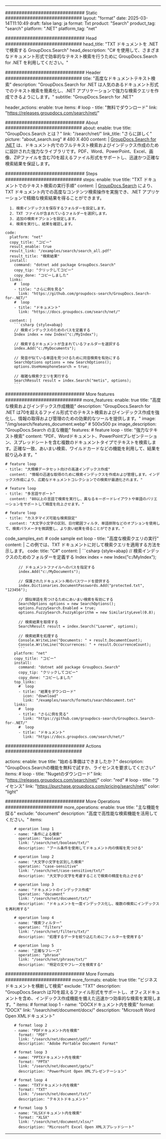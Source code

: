 
---
############################# Static ############################
layout: "format"
date:  2025-03-14T11:10:49
draft: false
lang: ja
format: Txt
product: "Search"
product_tag: "search"
platform: ".NET"
platform_tag: "net"

############################# Head ############################
head_title: "TXT ドキュメントを .NET で検索する GroupDocs.Search"
head_description: "C# を使用して、さまざまなドキュメント形式で効率的なテキスト検索を行うために GroupDocs.Search for .NET を利用してください。"

############################# Header ############################
title: "高度なドキュメントテキスト検索" 
description: "GroupDocs.Search for .NET は人気のあるドキュメント形式でのテキスト検索を簡素化し、.NET アプリケーションで強力な検索クエリを作成できるようにします。"
subtitle: "GroupDocs.Search for .NET" 

header_actions:
  enable: true
  items:
    #  loop
    - title: "無料でダウンロード"
      link: "https://releases.groupdocs.com/search/net/"
      
############################# About ############################
about:
    enable: true
    title: "GroupDocs.Search とは？"
    link: "/search/net/"
    link_title: "さらに詳しく"
    picture: "about_search.svg" # 480 X 400
    content: |
       [GroupDocs.Search for .NET](/search/net/) は、ドキュメント内でのフルテキスト検索およびインデックス作成のために設計された強力なライブラリです。PDF、Word、PowerPoint、Excel、画像、ZIPファイルを含む70を超えるファイル形式をサポートし、迅速かつ正確な検索結果を保証します。

############################# Steps ############################
steps:
    enable: true
    title: "TXT ドキュメントでのテキスト検索の実行手順"
    content: |
      [GroupDocs.Search](/search/net/) により、TXT ドキュメント内での高度なコンテンツ検索操作を実施でき、.NET アプリケーションで精緻な検索結果を得ることができます。
      
      1. 検索インデックスを保存するフォルダーを設定します。
      2. TXT ファイルが含まれているフォルダーを選択します。
      3. 追加の検索オプションを設定します。
      4. 検索を実行し、結果を確認します。
   
    code:
      platform: "net"
      copy_title: "コピー"
      result_enable: true
      result_link: "/examples/search/search_all.pdf"
      result_title: "検索結果"
      install:
        command: "dotnet add package GroupDocs.Search"
        copy_tip: "クリックしてコピー"
        copy_done: "コピーしました"
      links:
        #  loop
        - title: "さらに例を見る"
          link: "https://github.com/groupdocs-search/GroupDocs.Search-for-.NET/"
        #  loop
        - title: "ドキュメント"
          link: "https://docs.groupdocs.com/search/net/"
          
      content: |
        ```csharp {style=abap}
        // 検索インデックスのためのパスを定義する
        Index index = new Index("c:/MyIndex");

        // 検索するドキュメントが含まれているフォルダーを選択する
        index.Add("c:/MyDocuments");

        // 発音が似ている単語を見つけるために同音検索を有効にする
        SearchOptions options = new SearchOptions();
        options.UseHomophoneSearch = true;

        // 複雑な検索クエリを実行する
        SearchResult result = index.Search("metis", options);
        ```            

############################# More features ############################
more_features:
  enable: true
  title: "高度な検索およびインデックス作成機能"
  description: "GroupDocs.Search for .NET は70を超えるファイル形式でのテキスト検索およびインデックス作成を強化し、情報の取得および管理のための効果的なツールを提供します。"
  image: "/img/search/features_document.webp" # 500x500 px
  image_description: "GroupDocs.Search の主な機能"
  features:
    # feature loop
    - title: "強力なテキスト検索"
      content: "PDF、Wordドキュメント、PowerPointプレゼンテーション、スプレッドシートを含む複数のドキュメントタイプでテキストを検索します。正確な一致、あいまい検索、ワイルドカードなどの機能を利用して、結果を絞り込みます。"

    # feature loop
    - title: "大規模データセット向けの高速インデックス作成"
      content: "情報の迅速な取得のために検索インデックスを作成および管理します。インデックス作成により、広範なドキュメントコレクションでの検索が最適化されます。"

    # feature loop
    - title: "多言語サポート"
      content: "80以上の言語で検索を実行し、異なるキーボードレイアウトや単語のバリエーションをサポートして精度を向上させます。"

    # feature loop
    - title: "カスタマイズ可能な検索設定"
      content: "大文字小文字の区別、日付範囲フィルタ、単語排除などのオプションを使用して、検索パラメータを微調整し、より良い結果を得ることができます。"
      
  code_samples_ext:
    # code sample ext loop
    - title: "高度な検索クエリの実行"
      content: |
        この例では、TXT ドキュメントに対して検索クエリを適用する方法を示します。
      code:
        title: "C#"
        content: |
          ```csharp {style=abap}
          // 検索インデックスのためのフォルダーを定義する
          Index index = new Index("c:/MyIndex");
              
          // ドキュメントファイルへのパスを指定する
          index.Add("c:/MyDocuments");

          // 保護されたドキュメント用のパスワードを提供する
          index.Dictionaries.DocumentPasswords.Add("protected.txt", "123456");

          // 類似単語を見つけるためにあいまい検索を有効にする
          SearchOptions options = new SearchOptions();
          options.FuzzySearch.Enabled = true;
          options.FuzzySearch.FuzzyAlgorithm = new SimilarityLevel(0.8);

          // 検索結果を取得する
          SearchResult result = index.Search("Loarem", options);
          
          // 検索結果を処理する
          Console.WriteLine("Documents: " + result.DocumentCount);
          Console.WriteLine("Occurrences: " + result.OccurrenceCount);
          ```
        platform: "net"
        copy_title: "コピー"
        install:
          command: "dotnet add package GroupDocs.Search"
          copy_tip: "クリックしてコピー"
          copy_done: "コピーしました"
        top_links:
          #  loop
          - title: "結果をダウンロード"
            icon: "download"
            link: "/examples/search/formats/searchdocument.txt"
        links:
          #  loop
          - title: "さらに例を見る"
            link: "https://github.com/groupdocs-search/GroupDocs.Search-for-.NET/"
          #  loop
          - title: "ドキュメント"
            link: "https://docs.groupdocs.com/search/net/"
            

            


############################# Actions ############################

actions:
  enable: true
  title: "始める準備はできましたか？"
  description: "GroupDocs.Searchの機能を無料で試すか、ライセンスを要求してください"
  items:
    #  loop
    - title: "Nugetのダウンロード"
      link: "https://releases.groupdocs.com/search/net/"
      color: "red"
        #  loop
    - title: "ライセンス"
      link: "https://purchase.groupdocs.com/pricing/search/net/"
      color: "light"


############################# More Operations #####################
more_operations:
    enable: true
    title: "主な機能を探る"
    exclude: "document"
    description: "高度で高性能な検索機能を活用してください。"
    items: 
          
        # operation loop 1
        - name: "条件による検索"
          operation: "boolean"
          link: "/search/net/boolean/txt/"
          description: "ブール条件を使用してドキュメント内の情報を見つける"

        # operation loop 2
        - name: "大文字小文字を区別した検索"
          operation: "case-sensitive"
          link: "/search/net/case-sensitive/txt/"
          description: "大文字小文字を考慮することで検索の精度を向上させる"

        # operation loop 3
        - name: "ドキュメントのインデックス作成"
          operation: "document"
          link: "/search/net/document/txt/"
          description: "ドキュメントを一度インデックス化し、複数の検索にインデックスを再利用する"

        # operation loop 4
        - name: "検索フィルター"
          operation: "filters"
          link: "/search/net/filters/txt/"
          description: "処理するデータを絞り込むためにフィルターを使用する"

        # operation loop 5
        - name: "正確なフレーズ"
          operation: "phrase"
          link: "/search/net/phrase/txt/"
          description: "特定の文やフレーズを検索する"
          
        
          
############################# More Formats ########################
more_formats:
    enable: true
    title: "ビジネスドキュメントを横断して検索"
    exclude: "TXT"
    description: "GroupDocs.Search は70を超えるファイル形式をサポートし、オフィスドキュメントを含め、インデックス作成機能を備えた迅速かつ効率的な検索を実現します。"
    items: 
        # format loop 1
        - name: "DOCXドキュメント内を検索"
          format: "DOCX"
          link: "/search/net/document/docx/"
          description: "Microsoft Word Open XMLドキュメント"
          
        # format loop 2
        - name: "PDFドキュメント内を検索"
          format: "PDF"
          link: "/search/net/document/pdf/"
          description: "Adobe Portable Document Format"
          
        # format loop 3
        - name: "PPTXドキュメント内を検索"
          format: "PPTX"
          link: "/search/net/document/pptx/"
          description: "PowerPoint Open XMLプレゼンテーション"

        # format loop 4
        - name: "TXTドキュメント内を検索"
          format: "TXT"
          link: "/search/net/document/txt/"
          description: "テキストドキュメント"
          
        # format loop 5
        - name: "XLSXドキュメント内を検索"
          format: "XLSX"
          link: "/search/net/document/xlsx/"
          description: "Microsoft Excel Open XMLスプレッドシート"
  

---